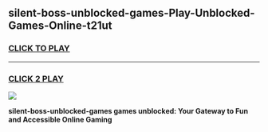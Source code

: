 
## silent-boss-unblocked-games-Play-Unblocked-Games-Online-t21ut
<h3>
<a href="https://premium76.site?title=silent-boss-unblocked-games&ref=25A">CLICK TO PLAY</a></h3>
<hr>

<h3>
<a href="https://premium76.site?title=silent-boss-unblocked-games&ref=25A">CLICK 2 PLAY</a>
  
</h3>

<a href="https://premium76.site?title=silent-boss-unblocked-games&ref=25A"><img src="https://clearcache.store/games.png"></a>


**silent-boss-unblocked-games games unblocked: Your Gateway to Fun and Accessible Online Gaming**
